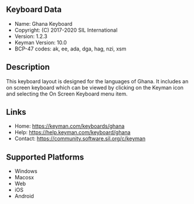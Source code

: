 Keyboard Data
-------------

* Name:           Ghana Keyboard
* Copyright:      (C) 2017-2020 SIL International
* Version:        1.2.3
* Keyman Version: 10.0
* BCP-47 codes:   ak, ee, ada, dga, hag, nzi, xsm

Description
-----------

This keyboard layout is designed for the languages of Ghana. It includes 
an on screen keyboard which can be viewed by clicking on the Keyman icon 
and selecting the On Screen Keyboard menu item.   

Links
-----

 * Home:     https://keyman.com/keyboards/ghana
 * Help:     https://help.keyman.com/keyboard/ghana
 * Contact:  https://community.software.sil.org/c/keyman
 
Supported Platforms
-------------------

 * Windows
 * Macosx
 * Web
 * iOS
 * Android


